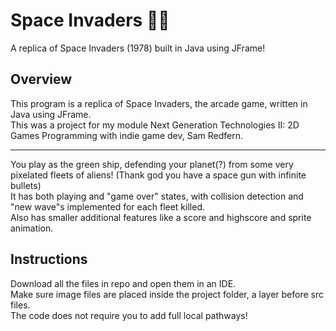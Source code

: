 # Space Invaders 👾💥
A replica of Space Invaders (1978) built in Java using JFrame!

## Overview
This program is a replica of Space Invaders, the arcade game, written in Java using JFrame.<br>
This was a project for my module Next Generation Technologies II: 2D Games Programming with indie game dev, Sam Redfern.<br>

***

You play as the green ship, defending your planet(?) from some very pixelated fleets of aliens! (Thank god you have a space gun with infinite bullets)<br>
It has both playing and "game over" states, with collision detection and "new wave"s implemented for each fleet killed.<br>
Also has smaller additional features like a score and highscore and sprite animation.

## Instructions
Download all the files in repo and open them in an IDE.<br>
Make sure image files are placed inside the project folder, a layer before src files.<br>
The code does not require you to add full local pathways!
 
